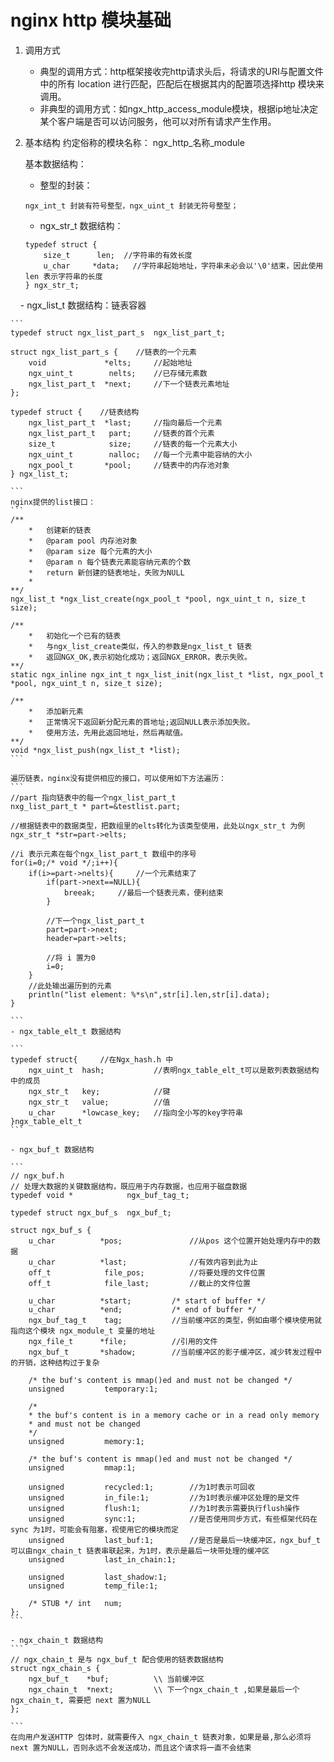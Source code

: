 # nginx http 模块基础 #

1. 调用方式
	- 典型的调用方式：http框架接收完http请求头后，将请求的URI与配置文件中的所有 location 进行匹配，匹配后在根据其内的配置项选择http 模块来调用。
	- 非典型的调用方式：如ngx_http_access_module模块，根据ip地址决定某个客户端是否可以访问服务，他可以对所有请求产生作用。
2. 基本结构
	约定俗称的模块名称： ngx_http_名称_module

	基本数据结构： 

	- 整型的封装：
	
	`ngx_int_t 封装有符号整型，ngx_uint_t 封装无符号整型；`

	- ngx_str_t 数据结构：
	
	```
	typedef struct {
	    size_t      len;  //字符串的有效长度
	    u_char     *data;	//字符串起始地址，字符串未必会以'\0'结束，因此使用len 表示字符串的长度
	} ngx_str_t;
	```
   	
	- ngx_list_t 数据结构：链表容器
	
	```
	typedef struct ngx_list_part_s  ngx_list_part_t;

	struct ngx_list_part_s {	//链表的一个元素
    	void             *elts;		//起始地址
    	ngx_uint_t        nelts;	//已存储元素数
    	ngx_list_part_t  *next;		//下一个链表元素地址
	};

	typedef struct {	//链表结构
	    ngx_list_part_t  *last;		//指向最后一个元素
	    ngx_list_part_t   part;		//链表的首个元素
	    size_t            size;		//链表的每一个元素大小
	    ngx_uint_t        nalloc;	//每一个元素中能容纳的大小
	    ngx_pool_t       *pool;		//链表中的内存池对象
	} ngx_list_t;

	```
	nginx提供的list接口：
	```
	/**
		*	创建新的链表
		*	@param pool 内存池对象
		*	@param size 每个元素的大小
		*	@param n 每个链表元素能容纳元素的个数
		*	return 新创建的链表地址，失败为NULL
		*	
	**/
	ngx_list_t *ngx_list_create(ngx_pool_t *pool, ngx_uint_t n, size_t size);
	
	/**
		*	初始化一个已有的链表
		*	与ngx_list_create类似，传入的参数是ngx_list_t 链表
		*	返回NGX_OK,表示初始化成功；返回NGX_ERROR，表示失败。
	**/
	static ngx_inline ngx_int_t ngx_list_init(ngx_list_t *list, ngx_pool_t *pool, ngx_uint_t n, size_t size);
	
	/**
		*	添加新元素
		*	正常情况下返回新分配元素的首地址;返回NULL表示添加失败。
		*	使用方法，先用此返回地址，然后再赋值。
	**/
	void *ngx_list_push(ngx_list_t *list);
	```

	遍历链表，nginx没有提供相应的接口，可以使用如下方法遍历：
	```
	//part 指向链表中的每一个ngx_list_part_t 
	nxg_list_part_t * part=&testlist.part;

	//根据链表中的数据类型，把数组里的elts转化为该类型使用，此处以ngx_str_t 为例
	ngx_str_t *str=part->elts;

	//i 表示元素在每个ngx_list_part_t 数组中的序号
	for(i=0;/* void */;i++){
		if(i>=part->nelts){		//一个元素结束了
			if(part->next==NULL){
				breeak;		//最后一个链表元素，便利结束
			}
		
			//下一个ngx_list_part_t
			part=part->next;
			header=part->elts;

			//将 i 置为0
			i=0;
		}
		//此处输出遍历到的元素
		println("list element: %*s\n",str[i].len,str[i].data);
	}

	```
	- ngx_table_elt_t 数据结构
	
	```
	typedef struct{		//在Ngx_hash.h 中
		ngx_uint_t	hash;			//表明ngx_table_elt_t可以是散列表数据结构中的成员
		ngx_str_t	key;			//键
		ngx_str_t	value;			//值
		u_char		*lowcase_key;	//指向全小写的key字符串
	}ngx_table_elt_t
	```

	- ngx_buf_t 数据结构
	
	```
	// ngx_buf.h
	// 处理大数据的关键数据结构，既应用于内存数据，也应用于磁盘数据
	typedef void *            ngx_buf_tag_t;

	typedef struct ngx_buf_s  ngx_buf_t;

	struct ngx_buf_s {
    	u_char          *pos;				//从pos 这个位置开始处理内存中的数据
    	u_char          *last;				//有效内容到此为止
    	off_t            file_pos;			//将要处理的文件位置
    	off_t            file_last;			//截止的文件位置

    	u_char          *start;         /* start of buffer */
    	u_char          *end;           /* end of buffer */
    	ngx_buf_tag_t    tag;			//当前缓冲区的类型，例如由哪个模块使用就指向这个模块 ngx_module_t 变量的地址
    	ngx_file_t      *file;			//引用的文件
    	ngx_buf_t       *shadow;		//当前缓冲区的影子缓冲区，减少转发过程中的开销，这种结构过于复杂
		
		/* the buf's content is mmap()ed and must not be changed */
		unsigned         temporary:1;

    	/*
     	* the buf's content is in a memory cache or in a read only memory
     	* and must not be changed
     	*/
    	unsigned         memory:1;

    	/* the buf's content is mmap()ed and must not be changed */
    	unsigned         mmap:1;

    	unsigned         recycled:1;		//为1时表示可回收
    	unsigned         in_file:1;			//为1时表示缓冲区处理的是文件
    	unsigned         flush:1;			//为1时表示需要执行flush操作
    	unsigned         sync:1;			//是否使用同步方式，有些框架代码在sync 为1时，可能会有阻塞，视使用它的模块而定
    	unsigned         last_buf:1;		//是否是最后一块缓冲区，ngx_buf_t 可以由ngx_chain_t 链表串联起来，为1时，表示是最后一块带处理的缓冲区
    	unsigned         last_in_chain:1;

    	unsigned         last_shadow:1;
    	unsigned         temp_file:1;

    	/* STUB */ int   num;
	};
	```

	- ngx_chain_t 数据结构
	```
	// ngx_chain_t 是与 ngx_buf_t 配合使用的链表数据结构
	struct ngx_chain_s {
    	ngx_buf_t    *buf;			\\ 当前缓冲区
    	ngx_chain_t  *next;			\\ 下一个ngx_chain_t ,如果是最后一个ngx_chain_t, 需要把 next 置为NULL
	};

	```
	在向用户发送HTTP 包体时，就需要传入 ngx_chain_t 链表对象，如果是最,那么必须将next 置为NULL，否则永远不会发送成功，而且这个请求将一直不会结束